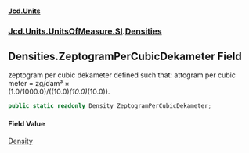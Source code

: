 #### [Jcd.Units](index.md 'index')
### [Jcd.Units.UnitsOfMeasure.SI](Jcd.Units.UnitsOfMeasure.SI.md 'Jcd.Units.UnitsOfMeasure.SI').[Densities](Densities.md 'Jcd.Units.UnitsOfMeasure.SI.Densities')

## Densities.ZeptogramPerCubicDekameter Field

zeptogram per cubic dekameter defined such that: attogram per cubic meter = zg/dam³ ×  
(1.0/1000.0)/((10.0)*(10.0)*(10.0)).

```csharp
public static readonly Density ZeptogramPerCubicDekameter;
```

#### Field Value
[Density](Density.md 'Jcd.Units.UnitTypes.Density')